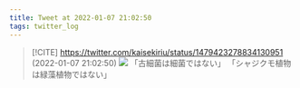```yaml
---
title: Tweet at 2022-01-07 21:02:50
tags: twitter_log
---
```


> [!CITE] https://twitter.com/kaisekiriu/status/1479423278834130951 (2022-01-07 21:02:50)
> ![](https://twitter.com/kaisekiriu/status/1479423278834130951)
> 「古細菌は細菌ではない」
> 「シャジクモ植物は緑藻植物ではない」
